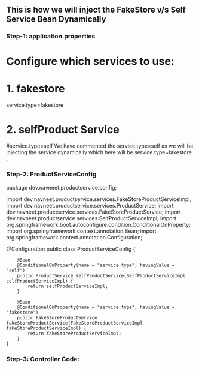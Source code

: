 ## This is how we will inject the FakeStore v/s Self Service Bean Dynamically ##

### Step-1:  application.properties ###
# Configure which services to use:
# 1. fakestore
service.type=fakestore
# 2. selfProduct Service
#service.type=self
We have commented the service.type=self as we will be injecting the service dynamically which here will be service.type=fakestore .

### Step-2:  ProductServiceConfig ###
package dev.navneet.productservice.config;

import dev.navneet.productservice.services.FakeStoreProductServiceImpl;
import dev.navneet.productservice.services.ProductService;
import dev.navneet.productservice.services.FakeStoreProductService;
import dev.navneet.productservice.services.SelfProductServiceImpl;
import org.springframework.boot.autoconfigure.condition.ConditionalOnProperty;
import org.springframework.context.annotation.Bean;
import org.springframework.context.annotation.Configuration;

@Configuration
public class ProductServiceConfig {

        @Bean
        @ConditionalOnProperty(name = "service.type", havingValue = "self")
        public ProductService selfProductService(SelfProductServiceImpl selfProductServiceImpl) {
            return selfProductServiceImpl;
        }

        @Bean
        @ConditionalOnProperty(name = "service.type", havingValue = "fakestore")
        public FakeStoreProductService fakeStoreProductService(FakeStoreProductServiceImpl fakeStoreProductServiceImpl) {
            return fakeStoreProductServiceImpl;
        }
    }


### Step-3:  Controller Code: ###


